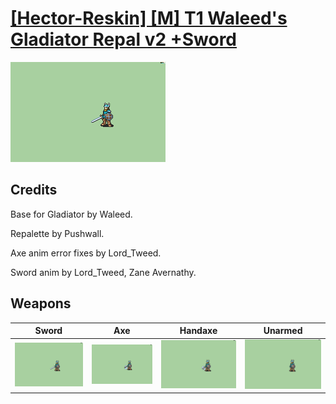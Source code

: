 # [\[Hector-Reskin\] \[M\] T1 Waleed's Gladiator Repal v2 +Sword](./)

<img src="./1.%20Sword/Sword_000.png" alt="[Hector-Reskin] [M] T1 Waleed's Gladiator Repal v2 +Sword standing" />

## Credits

Base for Gladiator by Waleed.

Repalette by Pushwall.

Axe anim error fixes by Lord_Tweed.

Sword anim by Lord_Tweed, Zane Avernathy.

## Weapons


|Sword |Axe |Handaxe |Unarmed |
|  :---: | :---: | :---: | :---: |
| <img alt="Sword animation" src="./1.%20Sword/Sword.gif" /> | <img alt="Axe animation" src="./3.%20Axe/Axe.gif" /> | <img alt="Handaxe animation" src="./4.%20Handaxe/Handaxe.gif" /> | <img alt="Unarmed animation" src="./8.%20Unarmed/Unarmed.gif" /> |
